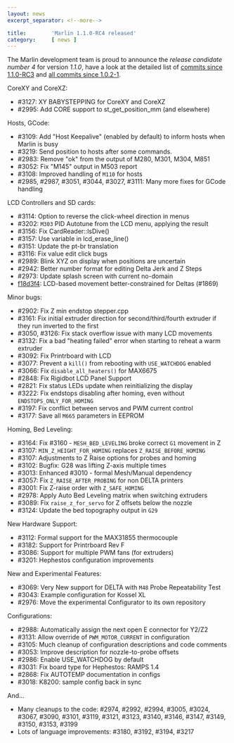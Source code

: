 ```yaml
---
layout: news
excerpt_separator: <!--more-->

title:        'Marlin 1.1.0-RC4 released'
category:     [ news ]
---
```

The Marlin development team is proud to announce the *release candidate number 4* for version *1.1.0*, have a look at the detailed list of [commits since 1.1.0-RC3](https://github.com/MarlinFirmware/Marlin/compare/1.1.0-RC3...1.1.0-RC4) and [all commits since 1.0.2-1](https://github.com/MarlinFirmware/Marlin/compare/1.0.2-1...1.1.0-RC3).

<!--more-->

CoreXY and CoreXZ:

- #3127: XY BABYSTEPPING for CoreXY and CoreXZ
- #2995: Add CORE support to st_get_position_mm (and elsewhere)

Hosts, GCode:

- #3109: Add "Host Keepalive" (enabled by default) to inform hosts when Marlin is busy
- #3219: Send position to hosts after some commands.
- #2983: Remove "ok" from the output of M280, M301, M304, M851
- #3052: Fix "M145" output in M503 report
- #3108: Improved handling of `M110` for hosts
- #2985, #2987, #3051, #3044, #3027, #3111: Many more fixes for GCode handling

LCD Controllers and SD cards:

- #3114: Option to reverse the click-wheel direction in menus
- #3202: `M303` PID Autotune from the LCD menu, applying the result
- #3156: Fix CardReader::lsDive()
- #3157: Use variable in lcd_erase_line()
- #3151: Update the pt-br translation
- #3116: Fix value edit click bugs
- #2989: Blink XYZ on display when positions are uncertain
- #2942: Better number format for editing Delta Jerk and Z Steps
- #2973: Update splash screen with current no-domain
- [f18d3f4](https://github.com/thinkyhead/Marlin/commit/f18d3f451a5468adf046a4bc9e8e978a7a2ca753): LCD-based movement better-constrained for Deltas (#1869)

Minor bugs:

- #2902: Fix Z min endstop stepper.cpp
- #3161: Fix initial extruder direction for second/third/fourth extruder if they run inverted to the first
- #3050, #3126: Fix stack overflow issue with many LCD movements
- #3132: Fix a bad "heating failed" error when starting to reheat a warm extruder
- #3092: Fix Printrboard with LCD
- #3077: Prevent a `kill()` from rebooting with `USE_WATCHDOG` enabled
- #3066: Fix `disable_all_heaters()` for MAX6675
- #2848: Fix Rigidbot LCD Panel Support
- #2821: Fix status LEDs update when reinitializing the display
- #3222: Fix endstops disabling after homing, even without `ENDSTOPS_ONLY_FOR_HOMING`
- #3197: Fix conflict between servos and PWM current control
- #3177: Save all `M665` parameters in EEPROM

Homing, Bed Leveling:

- #3164: Fix #3160 - `MESH_BED_LEVELING` broke correct `G1` movement in Z
- #3107: `MIN_Z_HEIGHT_FOR_HOMING` replaces `Z_RAISE_BEFORE_HOMING`
- #3107: Adjustments to Z Raise options for probes and homing
- #3102: Bugfix: G28 was lifting Z-axis multiple times
- #3013: Enhanced #3010 - formal Mesh/Manual dependency
- #3057: Fix `Z_RAISE_AFTER_PROBING` for non DELTA printers
- #3001: Fix Z-raise order with `Z_SAFE_HOMING`
- #2978: Apply Auto Bed Leveling matrix when switching extruders
- #3089: Fix `raise_z_for_servo` for Z offsets below the nozzle
- #3124: Update the bed topography output in `G29`

New Hardware Support:

- #3112: Formal support for the MAX31855 thermocouple
- #3182: Support for Printrboard Rev F
- #3086: Support for multiple PWM fans (for extruders)
- #3201: Hephestos configuration improvements

New and Experimental Features:

- #3069: Very New support for DELTA with `M48` Probe Repeatability Test
- #3043: Example configuration for Kossel XL
- #2976: Move the experimental Configurator to its own repository

Configurations:

- #2988: Automatically assign the next open E connector for Y2/Z2
- #3131: Allow override of `PWM_MOTOR_CURRENT` in configuration
- #3105: Much cleanup of configuration descriptions and code comments
- #3053: Improve description for nozzle-to-probe offsets
- #2986: Enable USE_WATCHDOG by default
- #3031: Fix board type for Hephestos: RAMPS 1.4
- #2868: Fix AUTOTEMP documentation in configs
- #3018: K8200: sample config back in sync

And...

- Many cleanups to the code: #2974, #2992, #2994, #3005, #3024, #3067, #3090, #3101, #3119, #3121, #3123, #3140, #3146, #3147, #3149, #3150, #3153, #3199
- Lots of language improvements: #3180, #3192, #3194, #3217

